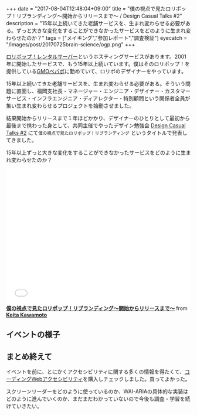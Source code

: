 +++
date = "2017-08-04T12:48:04+09:00"
title = "僕の視点で見たロリポップ！リブランディング〜開始からリリースまで〜 / Design Casual Talks #2"
description = "15年以上続いてきた老舗サービスを、生まれ変わらせる必要がある。ずっと大きな変化をすることができなかったサービスをどのように生まれ変わらせたのか？"
tags = ["メイキング","参加レポート","調査検証"]
eyecatch = "/images/post/20170725brain-science/ogp.png"
+++

[ロリポップ！レンタルサーバー](https://lolipop.jp/)というホスティングサービスがあります。2001年に開始したサービスで、もう15年以上続いています。僕はそのロリポップ！を提供している[GMOペパボ](https://pepabo.com/)に勤めていて、ロリポのデザイナーをやっています。

15年以上続いてきた老舗サービスを、生まれ変わらせる必要がある。そういう問題に直面し、福岡支社長・マネージャー・エンジニア・デザイナー・カスタマーサービス・インフラエンジニア・ディアレクター・特別顧問という関係者全員が集い生まれ変わらせるプロジェクトを始動させました。

結果開始からリリースまで１年ほどかかり、デザイナーのひとりとして最初から最後まで携わった身として、共同主催でやったデザイン勉強会 [Design Casual Talks #2](https://dct.connpass.com/event/62061/) にて`僕の視点で見たロリポップ！リブランディング` というタイトルで発表してきました。

15年以上ずっと大きな変化をすることができなかったサービスをどのように生まれ変わらせたのか？

<iframe src="//www.slideshare.net/slideshow/embed_code/key/dc3SsLViR6EpaY" width="595" height="371" frameborder="0" marginwidth="0" marginheight="0" scrolling="no" style="max-width: 100%;" allowfullscreen> </iframe> <strong> <a href="//www.slideshare.net/keitakawamoto/key-78552405" title="僕の視点で見たロリポップ！リブランディング〜開始からリリースまで〜" target="_blank">僕の視点で見たロリポップ！リブランディング〜開始からリリースまで〜</a> </strong> from <strong><a target="_blank" href="https://www.slideshare.net/keitakawamoto">Keita Kawamoto</a></strong> 

## イベントの様子



## まとめ終えて

イベントを前に、とにかくアクセシビリティに関する多くの情報を得たくて、[コーディングWebアクセシビリティ](https://www.amazon.co.jp/%E3%82%B3%E3%83%BC%E3%83%87%E3%82%A3%E3%83%B3%E3%82%B0Web%E3%82%A2%E3%82%AF%E3%82%BB%E3%82%B7%E3%83%93%E3%83%AA%E3%83%86%E3%82%A3-WAI-ARIA%E3%81%A7%E5%AE%9F%E7%8F%BE%E3%81%99%E3%82%8B%E3%83%9E%E3%83%AB%E3%83%81%E3%83%87%E3%83%90%E3%82%A4%E3%82%B9%E7%92%B0%E5%A2%83%E3%81%AEWeb%E3%82%A2%E3%83%97%E3%83%AA%E3%82%B1%E3%83%BC%E3%82%B7%E3%83%A7%E3%83%B3-%E3%83%98%E3%82%A4%E3%83%89%E3%83%B3%E3%83%BB%E3%83%94%E3%82%AB%E3%83%AA%E3%83%B3%E3%82%B0/dp/4862462669)を購入しチェックしました。買ってよかった。

スクリーンリーダーをどのように使っているのか、WAI-ARIAの具体的な実装はどのように進んでいくのか、まだまだわかっていないので今後も調査・学習を続けていきたい。
